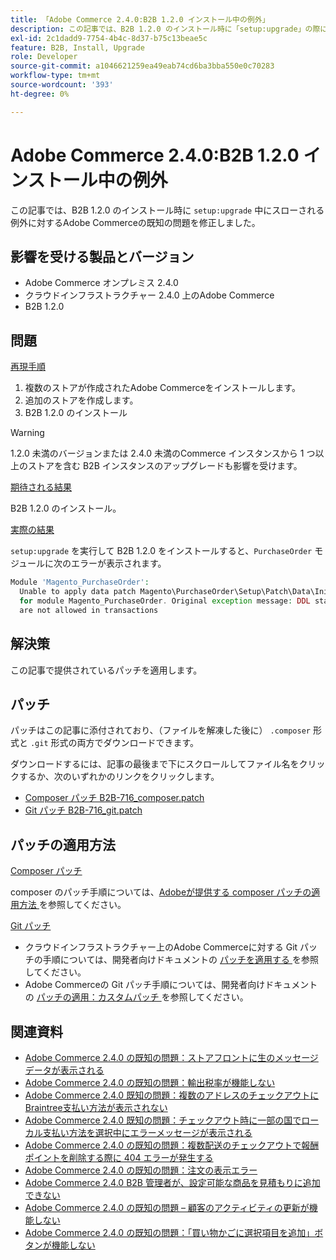 ```yaml
---
title: 「Adobe Commerce 2.4.0:B2B 1.2.0 インストール中の例外」
description: この記事では、B2B 1.2.0 のインストール時に「setup:upgrade」の際にスローされる例外に対する、Adobe Commerceの既知の問題を修正しました。
exl-id: 2c1dadd9-7754-4b4c-8d37-b75c13beae5c
feature: B2B, Install, Upgrade
role: Developer
source-git-commit: a1046621259ea49eab74cd6ba3bba550e0c70283
workflow-type: tm+mt
source-wordcount: '393'
ht-degree: 0%

---
```


# Adobe Commerce 2.4.0:B2B 1.2.0 インストール中の例外

この記事では、B2B 1.2.0 のインストール時に `setup:upgrade` 中にスローされる例外に対するAdobe Commerceの既知の問題を修正しました。

## 影響を受ける製品とバージョン

* Adobe Commerce オンプレミス 2.4.0
* クラウドインフラストラクチャー 2.4.0 上のAdobe Commerce
* B2B 1.2.0

## 問題

<u> 再現手順 </u>

1. 複数のストアが作成されたAdobe Commerceをインストールします。
1. 追加のストアを作成します。
1. B2B 1.2.0 のインストール

>[!WARNING]
>
>1.2.0 未満のバージョンまたは 2.4.0 未満のCommerce インスタンスから 1 つ以上のストアを含む B2B インスタンスのアップグレードも影響を受けます。

<u> 期待される結果 </u>

B2B 1.2.0 のインストール。

<u> 実際の結果 </u>

`setup:upgrade` を実行して B2B 1.2.0 をインストールすると、`PurchaseOrder` モジュールに次のエラーが表示されます。

```php
Module 'Magento_PurchaseOrder':
  Unable to apply data patch Magento\PurchaseOrder\Setup\Patch\Data\InitPurchaseOrderSalesSequence
  for module Magento_PurchaseOrder. Original exception message: DDL statements
  are not allowed in transactions
```

## 解決策

この記事で提供されているパッチを適用します。

## パッチ

パッチはこの記事に添付されており、（ファイルを解凍した後に） `.composer` 形式と `.git` 形式の両方でダウンロードできます。

ダウンロードするには、記事の最後まで下にスクロールしてファイル名をクリックするか、次のいずれかのリンクをクリックします。

* [Composer パッチ B2B-716\_composer.patch](assets/B2B-716_composer.patch.zip)
* [Git パッチ B2B-716\_git.patch](assets/B2B-716_git.patch.zip)

## パッチの適用方法

<u>Composer パッチ </u>

composer のパッチ手順については、[Adobeが提供する composer パッチの適用方法 ](/help/how-to/general/how-to-apply-a-composer-patch-provided-by-magento.md) を参照してください。

<u>Git パッチ </u>

* クラウドインフラストラクチャー上のAdobe Commerceに対する Git パッチの手順については、開発者向けドキュメントの [ パッチを適用する ](https://devdocs.magento.com/cloud/project/project-patch.html) を参照してください。
* Adobe Commerceの Git パッチ手順については、開発者向けドキュメントの [ パッチの適用：カスタムパッチ ](https://devdocs.magento.com/guides/v2.4/comp-mgr/patching.html#custom-patches) を参照してください。

## 関連資料

* [Adobe Commerce 2.4.0 の既知の問題：ストアフロントに生のメッセージデータが表示される](/help/troubleshooting/storefront/magento-2-4-0-issue-storefront-raw-message-data-display.md)
* [Adobe Commerce 2.4.0 の既知の問題：輸出税率が機能しない](/help/troubleshooting/miscellaneous/magento-2-4-0-known-issue-export-tax-rates-does-not-work.md)
* [Adobe Commerce 2.4.0 既知の問題：複数のアドレスのチェックアウトにBraintree支払い方法が表示されない](/help/troubleshooting/payments/magento-2-4-0-braintree-not-in-multiple-addresses-checkout.md)
* [Adobe Commerce 2.4.0 既知の問題：チェックアウト時に一部の国でローカル支払い方法を選択中にエラーメッセージが表示される](/help/troubleshooting/payments/magento-2-4-0-checkout-error-selecting-local-payments.md)
* [Adobe Commerce 2.4.0 の既知の問題：複数配送のチェックアウトで報酬ポイントを削除する際に 404 エラーが発生する](/help/troubleshooting/storefront/magento-2-4-0-404-error-removing-rewards-points-on-multi-shipping-checkout.md)
* [Adobe Commerce 2.4.0 の既知の問題：注文の表示エラー](/help/troubleshooting/storefront/magento-2-4-0-known-issue-orders-display-error.md)
* [Adobe Commerce 2.4.0 B2B 管理者が、設定可能な商品を見積もりに追加できない](/help/troubleshooting/miscellaneous/magento-2-4-0-b2b-admin-can-t-add-configurable-product-to-quote.md)
* [Adobe Commerce 2.4.0 の既知の問題 – 顧客のアクティビティの更新が機能しない](/help/troubleshooting/miscellaneous/magento-2-4-0-refresh-on-customer-activities-does-not-work.md)
* [Adobe Commerce 2.4.0 の既知の問題：「買い物かごに選択項目を追加」ボタンが機能しない](/help/troubleshooting/miscellaneous/magento-2-4-0-add-selections-to-my-cart-does-not-work.md)
